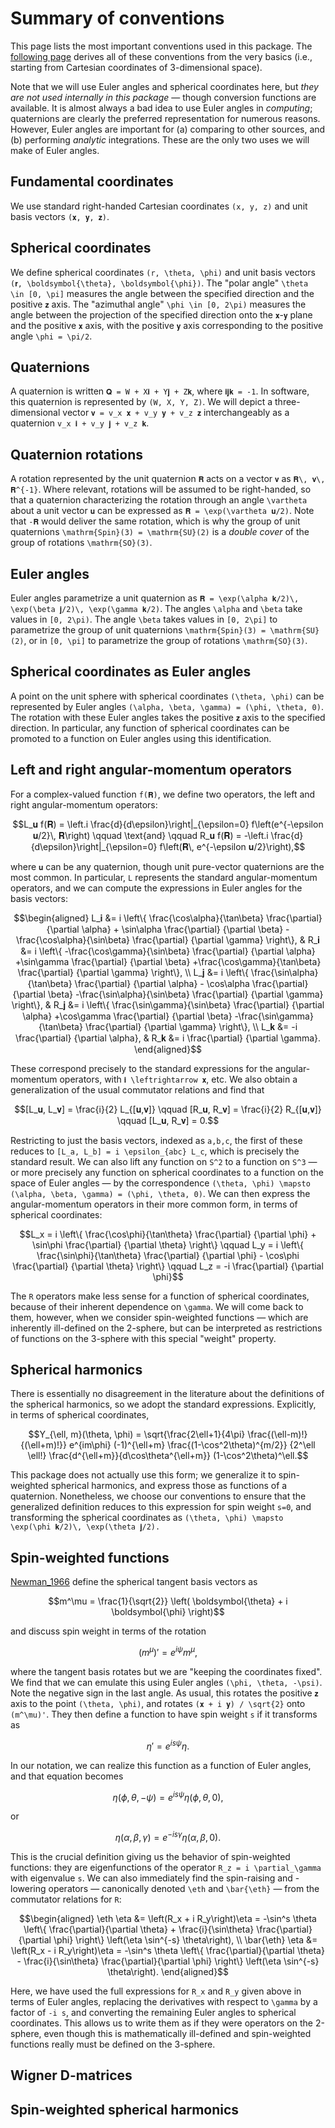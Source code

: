 # Summary of conventions

This page lists the most important conventions used in this package.
The [following page](@ref "Details of conventions") derives all of
these conventions from the very basics (i.e., starting from Cartesian
coordinates of 3-dimensional space).

Note that we will use Euler angles and spherical coordinates here, but
*they are not used internally in this package* — though conversion
functions are available.  It is almost always a bad idea to use Euler
angles in *computing*; quaternions are clearly the preferred
representation for numerous reasons.  However, Euler angles are
important for (a) comparing to other sources, and (b) performing
*analytic* integrations.  These are the only two uses we will make of
Euler angles.

## Fundamental coordinates
We use standard right-handed Cartesian coordinates ``(x, y, z)`` and
unit basis vectors ``(𝐱, 𝐲, 𝐳)``.

## Spherical coordinates
We define spherical coordinates ``(r, \theta, \phi)`` and unit basis
vectors ``(𝐫, \boldsymbol{\theta}, \boldsymbol{\phi})``.  The "polar
angle" ``\theta \in [0, \pi]`` measures the angle between the
specified direction and the positive ``𝐳`` axis.  The "azimuthal
angle" ``\phi \in [0, 2\pi)`` measures the angle between the
projection of the specified direction onto the ``𝐱``-``𝐲`` plane and
the positive ``𝐱`` axis, with the positive ``𝐲`` axis corresponding
to the positive angle ``\phi = \pi/2``.

## Quaternions
A quaternion is written ``𝐐 = W + X𝐢 + Y𝐣 + Z𝐤``, where ``𝐢𝐣𝐤 =
-1``.  In software, this quaternion is represented by ``(W, X, Y,
Z)``.  We will depict a three-dimensional vector ``𝐯 = v_x 𝐱 + v_y
𝐲 + v_z 𝐳`` interchangeably as a quaternion ``v_x 𝐢 + v_y 𝐣 + v_z
𝐤``.

## Quaternion rotations
A rotation represented by the unit quaternion ``𝐑`` acts on a vector
``𝐯`` as ``𝐑\, 𝐯\, 𝐑^{-1}``.  Where relevant, rotations will be
assumed to be right-handed, so that a quaternion characterizing the
rotation through an angle ``\vartheta`` about a unit vector ``𝐮`` can
be expressed as ``𝐑 = \exp(\vartheta 𝐮/2)``.  Note that ``-𝐑``
would deliver the same rotation, which is why the group of unit
quaternions ``\mathrm{Spin}(3) = \mathrm{SU}(2)`` is a *double cover*
of the group of rotations ``\mathrm{SO}(3)``.

## Euler angles
Euler angles parametrize a unit quaternion as ``𝐑 = \exp(\alpha
𝐤/2)\, \exp(\beta 𝐣/2)\, \exp(\gamma 𝐤/2)``.  The angles ``\alpha``
and ``\beta`` take values in ``[0, 2\pi)``.  The angle ``\beta`` takes
values in ``[0, 2\pi]`` to parametrize the group of unit quaternions
``\mathrm{Spin}(3) = \mathrm{SU}(2)``, or in ``[0, \pi]`` to
parametrize the group of rotations ``\mathrm{SO}(3)``.

## Spherical coordinates as Euler angles
A point on the unit sphere with spherical coordinates ``(\theta,
\phi)`` can be represented by Euler angles ``(\alpha, \beta, \gamma) =
(\phi, \theta, 0)``.  The rotation with these Euler angles takes the
positive ``𝐳`` axis to the specified direction.  In particular, any
function of spherical coordinates can be promoted to a function on
Euler angles using this identification.

## Left and right angular-momentum operators
For a complex-valued function ``f(𝐑)``, we define two operators, the
left and right angular-momentum operators:
```math
L_𝐮 f(𝐑) = \left.i \frac{d}{d\epsilon}\right|_{\epsilon=0}
f\left(e^{-\epsilon 𝐮/2}\, 𝐑\right)
\qquad \text{and} \qquad
R_𝐮 f(𝐑) = -\left.i \frac{d}{d\epsilon}\right|_{\epsilon=0}
f\left(𝐑\, e^{-\epsilon 𝐮/2}\right),
```
where ``𝐮`` can be any quaternion, though unit pure-vector
quaternions are the most common.  In particular, ``L`` represents the
standard angular-momentum operators, and we can compute the
expressions in Euler angles for the basis vectors:
```math
\begin{aligned}
L_𝐢 &= i \left\{
    \frac{\cos\alpha}{\tan\beta} \frac{\partial} {\partial \alpha}
    + \sin\alpha \frac{\partial} {\partial \beta}
    - \frac{\cos\alpha}{\sin\beta} \frac{\partial} {\partial \gamma}
\right\},
&
R_𝐢 &= i \left\{
    -\frac{\cos\gamma}{\sin\beta} \frac{\partial} {\partial \alpha}
    +\sin\gamma \frac{\partial} {\partial \beta}
    +\frac{\cos\gamma}{\tan\beta} \frac{\partial} {\partial \gamma}
\right\},
\\
L_𝐣 &= i \left\{
    \frac{\sin\alpha}{\tan\beta} \frac{\partial} {\partial \alpha}
    - \cos\alpha \frac{\partial} {\partial \beta}
    -\frac{\sin\alpha}{\sin\beta} \frac{\partial} {\partial \gamma}
\right\},
&
R_𝐣 &= i \left\{
    \frac{\sin\gamma}{\sin\beta} \frac{\partial} {\partial \alpha}
    +\cos\gamma \frac{\partial} {\partial \beta}
    -\frac{\sin\gamma}{\tan\beta} \frac{\partial} {\partial \gamma}
\right\},
\\
L_𝐤 &= -i \frac{\partial} {\partial \alpha},
&
R_𝐤 &= i \frac{\partial} {\partial \gamma}.
\end{aligned}
```
These correspond precisely to the standard expressions for the
angular-momentum operators, with ``𝐢 \leftrightarrow 𝐱``, etc.  We
also obtain a generalization of the usual commutator relations and
find that
```math
[L_𝐮, L_𝐯] = \frac{i}{2} L_{[𝐮,𝐯]}
\qquad
[R_𝐮, R_𝐯] = \frac{i}{2} R_{[𝐮,𝐯]}
\qquad
[L_𝐮, R_𝐯] = 0.
```
Restricting to just the basis vectors, indexed as ``a,b,c``, the first
of these reduces to ``[L_a, L_b] = i \epsilon_{abc} L_c``, which is
precisely the standard result.  We can also lift any function on
``S^2`` to a function on ``S^3`` — or more precisely any function on
spherical coordinates to a function on the space of Euler angles — by
the correspondence ``(\theta, \phi) \mapsto (\alpha, \beta, \gamma) =
(\phi, \theta, 0)``.  We can then express the angular-momentum
operators in their more common form, in terms of spherical
coordinates:
```math
L_x = i \left\{
    \frac{\cos\phi}{\tan\theta} \frac{\partial} {\partial \phi}
    + \sin\phi \frac{\partial} {\partial \theta}
\right\}
\qquad
L_y = i \left\{
    \frac{\sin\phi}{\tan\theta} \frac{\partial} {\partial \phi}
    - \cos\phi \frac{\partial} {\partial \theta}
\right\}
\qquad
L_z = -i \frac{\partial} {\partial \phi}
```
The ``R`` operators make less sense for a function of spherical
coordinates, because of their inherent dependence on ``\gamma``.  We
will come back to them, however, when we consider spin-weighted
functions — which are inherently ill-defined on the 2-sphere, but can
be interpreted as restrictions of functions on the 3-sphere with this
special "weight" property.

## Spherical harmonics
There is essentially no disagreement in the literature about the
definitions of the spherical harmonics, so we adopt the standard
expressions.  Explicitly, in terms of spherical coordinates,
```math
Y_{\ell, m}(\theta, \phi)
=
\sqrt{\frac{2\ell+1}{4\pi} \frac{(\ell-m)!}{(\ell+m)!}}
e^{im\phi}
(-1)^{\ell+m} \frac{(1-\cos^2\theta)^{m/2}} {2^\ell \ell!}
\frac{d^{\ell+m}}{d\cos\theta^{\ell+m}} (1-\cos^2\theta)^\ell.
```
This package does not actually use this form; we generalize it to
spin-weighted spherical harmonics, and express those as functions of a
quaternion.  Nonetheless, we choose our conventions to ensure that the
generalized definition reduces to this expression for spin weight
``s=0``, and transforming the spherical coordinates as ``(\theta,
\phi) \mapsto \exp(\phi 𝐤/2)\, \exp(\theta 𝐣/2).``

## Spin-weighted functions
[Newman_1966](@citet) define the spherical tangent basis vectors
as
```math
m^\mu = \frac{1}{\sqrt{2}} \left(
    \boldsymbol{\theta} + i \boldsymbol{\phi}
\right)
```
and discuss spin weight in terms of the rotation
```math
(m^\mu)' = e^{i\psi} m^\mu,
```
where the tangent basis rotates but we are "keeping the
coordinates fixed".   We find that we can emulate this using Euler
angles ``(\phi, \theta, -\psi)``.  Note the negative sign in the
last angle.  As usual, this rotates the positive ``𝐳`` axis to
the point ``(\theta, \phi)``, and rotates ``(𝐱 + i 𝐲) /
\sqrt{2}`` onto ``(m^\mu)'``.  They then define a function to have
spin weight ``s`` if it transforms as
```math
\eta' = e^{is\psi} \eta.
```
In our notation, we can realize this function as a function of
Euler angles, and that equation becomes
```math
\eta(\phi, \theta, -\psi) = e^{is\psi} \eta(\phi, \theta, 0),
```
or
```math
\eta(\alpha, \beta, \gamma) = e^{-is\gamma} \eta(\alpha, \beta, 0).
```
This is the crucial definition giving us the behavior of
spin-weighted functions: they are eigenfunctions of the operator
``R_z = i \partial_\gamma`` with eigenvalue ``s``.  We can also
immediately find the spin-raising and -lowering operators —
canonically denoted ``\eth`` and ``\bar{\eth}`` — from the
commutator relations for ``R``:
```math
\begin{aligned}
\eth \eta &= \left(R_x + i R_y\right)\eta
    = -\sin^s \theta \left\{
        \frac{\partial}{\partial \theta}
        + \frac{i}{\sin\theta} \frac{\partial}{\partial \phi}
    \right\} \left(\eta \sin^{-s} \theta\right), \\
\bar{\eth} \eta &= \left(R_x - i R_y\right)\eta
    = -\sin^s \theta \left\{
        \frac{\partial}{\partial \theta}
        - \frac{i}{\sin\theta} \frac{\partial}{\partial \phi}
    \right\} \left(\eta \sin^{-s} \theta\right).
\end{aligned}
```
Here, we have used the full expressions for ``R_x`` and ``R_y``
given above in terms of Euler angles, replacing the derivatives
with respect to ``\gamma`` by a factor of ``-i s``, and converting
the remaining Euler angles to spherical coordinates.  This allows
us to write them as if they were operators on the 2-sphere, even
though this is mathematically ill-defined and spin-weighted
functions really must be defined on the 3-sphere.

## Wigner D-matrices


## Spin-weighted spherical harmonics


